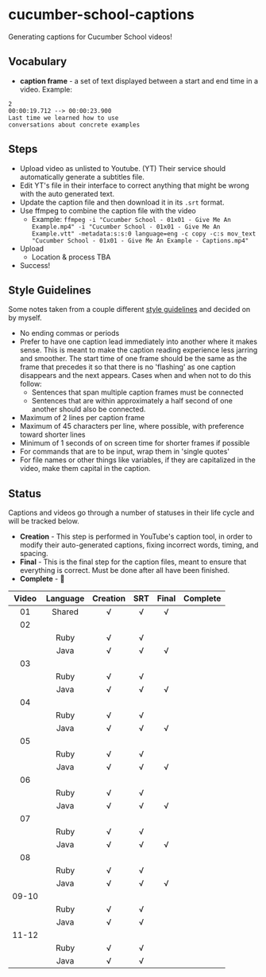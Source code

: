 # cucumber-school-captions

Generating captions for Cucumber School videos!

## Vocabulary

* **caption frame** - a set of text displayed between a start and end time in a video. Example:

```text
2
00:00:19.712 --> 00:00:23.900
Last time we learned how to use
conversations about concrete examples
```

## Steps

* Upload video as unlisted to Youtube. (YT) Their service should automatically generate a subtitles file.
* Edit YT's file in their interface to correct anything that might be wrong with the auto generated text.
* Update the caption file and then download it in its `.srt` format.
* Use ffmpeg to combine the caption file with the video
  * Example: `ffmpeg -i "Cucumber School - 01x01 - Give Me An Example.mp4" -i "Cucumber School - 01x01 - Give Me An Example.vtt" -metadata:s:s:0 language=eng -c copy -c:s mov_text "Cucumber School - 01x01 - Give Me An Example - Captions.mp4"`
* Upload
  * Location & process TBA
* Success!

## Style Guidelines

Some notes taken from a couple different [style guidelines](http://bbc.github.io/subtitle-guidelines/) and decided on by myself.

* No ending commas or periods
* Prefer to have one caption lead immediately into another where it makes sense. This is meant to make the caption reading experience less jarring and smoother. The start time of one frame should be the same as the frame that precedes it so that there is no 'flashing' as one caption disappears and the next appears. Cases when and when not to do this follow:
  * Sentences that span multiple caption frames must be connected
  * Sentences that are within approximately a half second of one another should also be connected.
* Maximum of 2 lines per caption frame
* Maximum of 45 characters per line, where possible, with preference toward shorter lines
* Minimum of 1 seconds of on screen time for shorter frames if possible
* For commands that are to be input, wrap them in 'single quotes'
* For file names or other things like variables, if they are capitalized in the video, make them capital in the caption.

## Status

Captions and videos go through a number of statuses in their life cycle and will be tracked below.

* **Creation** - This step is performed in YouTube's caption tool, in order to modify their auto-generated captions, fixing incorrect words, timing, and spacing.
* **Final** - This is the final step for the caption files, meant to ensure that everything is correct. Must be done after all have been finished.
* **Complete** - 🎉

| Video | Language | Creation | SRT    | Final | Complete |
|:-----:|:--------:|:--------:|:------:|:-----:|----------|
| 01    | Shared   | √        | √      | √     |          |
| 02    |          |          |        |       |          |
|       | Ruby     | √        | √      |       |          |
|       | Java     | √        | √      | √     |          |
| 03    |          |          |        |       |          |
|       | Ruby     | √        | √      |       |          |
|       | Java     | √        | √      | √     |          |
| 04    |          |          |        |       |          |
|       | Ruby     | √        | √      |       |          |
|       | Java     | √        | √      | √     |          |
| 05    |          |          |        |       |          |
|       | Ruby     | √        | √      |       |          |
|       | Java     | √        | √      | √     |          |
| 06    |          |          |        |       |          |
|       | Ruby     | √        | √      |       |          |
|       | Java     | √        | √      | √     |          |
| 07    |          |          |        |       |          |
|       | Ruby     | √        | √      |       |          |
|       | Java     | √        | √      | √     |          |
| 08    |          |          |        |       |          |
|       | Ruby     | √        | √      |       |          |
|       | Java     | √        | √      | √     |          |
| 09-10 |          |          |        |       |          |
|       | Ruby     | √        | √      |       |          |
|       | Java     | √        | √      |       |          |
| 11-12 |          |          |        |       |          |
|       | Ruby     | √        | √      |       |          |
|       | Java     | √        | √      |       |          |
